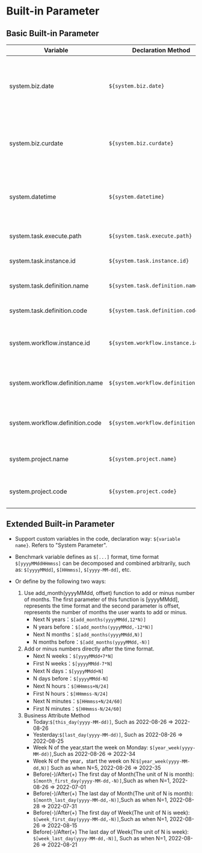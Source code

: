 # Built-in Parameter

## Basic Built-in Parameter

|            Variable             |          Declaration Method          |                                           Meaning                                           |
|---------------------------------|--------------------------------------|---------------------------------------------------------------------------------------------|
| system.biz.date                 | `${system.biz.date}`                 | The day before the schedule time of the daily scheduling instance, the format is `yyyyMMdd` |
| system.biz.curdate              | `${system.biz.curdate}`              | The schedule time of the daily scheduling instance, the format is `yyyyMMdd`                |
| system.datetime                 | `${system.datetime}`                 | The schedule time of the daily scheduling instance, the format is `yyyyMMddHHmmss`          |
| system.task.execute.path        | `${system.task.execute.path}`        | The absolute path of current executing task                                                 |
| system.task.instance.id         | `${system.task.instance.id}`         | The instance id of current task                                                             |
| system.task.definition.name     | `${system.task.definition.name}`     | The definition name of current task                                                         |
| system.task.definition.code     | `${system.task.definition.code}`     | The definition code of current task                                                         |
| system.workflow.instance.id     | `${system.workflow.instance.id}`     | The instance id of the workflow to which current task belongs                               |
| system.workflow.definition.name | `${system.workflow.definition.name}` | The definition name of the workflow to which current task belongs                           |
| system.workflow.definition.code | `${system.workflow.definition.code}` | The definition code of the workflow to which current task belongs                           |
| system.project.name             | `${system.project.name}`             | The name of the project to which current task belongs                                       |
| system.project.code             | `${system.project.code}`             | The code of the project to which current task belongs                                       |

## Extended Built-in Parameter

- Support custom variables in the code, declaration way: `${variable name}`. Refers to "System Parameter".

- Benchmark variable defines as `$[...]` format, time format `$[yyyyMMddHHmmss]` can be decomposed and combined arbitrarily, such as: `$[yyyyMMdd]`, `$[HHmmss]`, `$[yyyy-MM-dd]`, etc.

- Or define by the following two ways:

  1. Use add_month(yyyyMMdd, offset) function to add or minus number of months.
     The first parameter of this function is [yyyyMMdd], represents the time format and the second parameter is offset, represents the number of months the user wants to add or minus.
     - Next N years：`$[add_months(yyyyMMdd,12*N)]`
     - N years before：`$[add_months(yyyyMMdd,-12*N)]`
     - Next N months：`$[add_months(yyyyMMdd,N)]`
     - N months before：`$[add_months(yyyyMMdd,-N)]`
  2. Add or minus numbers directly after the time format.
     - Next N weeks：`$[yyyyMMdd+7*N]`
     - First N weeks：`$[yyyyMMdd-7*N]`
     - Next N days：`$[yyyyMMdd+N]`
     - N days before：`$[yyyyMMdd-N]`
     - Next N hours：`$[HHmmss+N/24]`
     - First N hours：`$[HHmmss-N/24]`
     - Next N minutes：`$[HHmmss+N/24/60]`
     - First N minutes：`$[HHmmss-N/24/60]`
  3. Business Attribute Method
     - Today:`$[this_day(yyyy-MM-dd)]`, Such as 2022-08-26 => 2022-08-26
     - Yesterday:`$[last_day(yyyy-MM-dd)]`, Such as 2022-08-26 => 2022-08-25
     - Week N of the year,start the week on Monday: `$[year_week(yyyy-MM-dd)]`,Such as 2022-08-26 => 2022-34
     - Week N of the year，start the week on N:`$[year_week(yyyy-MM-dd,N)]` Such as when N=5, 2022-08-26 => 2022-35
     - Before(-)/After(+) The first day of Month(The unit of N is month): `$[month_first_day(yyyy-MM-dd,-N)]`,Such as when N=1, 2022-08-26 => 2022-07-01
     - Before(-)/After(+) The last day of Month(The unit of N is month): `$[month_last_day(yyyy-MM-dd,-N)]`,Such as when N=1, 2022-08-28 => 2022-07-31
     - Before(-)/After(+) The first day of Week(The unit of N is week): `$[week_first_day(yyyy-MM-dd,-N)]`,Such as when N=1, 2022-08-26 => 2022-08-15
     - Before(-)/After(+) The last day of Week(The unit of N is week): `$[week_last_day(yyyy-MM-dd,-N)]`, Such as when N=1, 2022-08-26 => 2022-08-21

